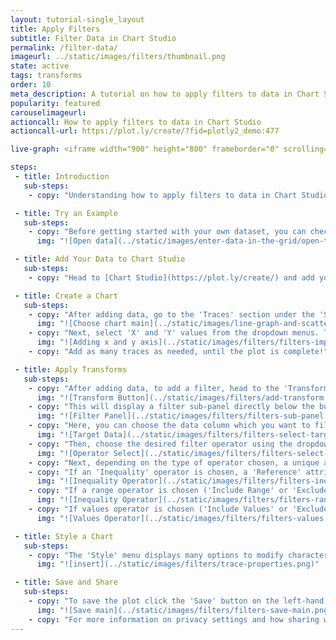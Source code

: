 ```yaml
---
layout: tutorial-single_layout
title: Apply Filters
subtitle: Filter Data in Chart Studio
permalink: /filter-data/
imageurl: ../static/images/filters/thumbnail.png
state: active
tags: transforms
order: 10
meta_description: A tutorial on how to apply filters to data in Chart Studio
popularity: featured
carouselimageurl:
actioncall: How to apply filters to data in Chart Studio
actioncall-url: https://plot.ly/create/?fid=plotly2_demo:477

live-graph: <iframe width="900" height="800" frameborder="0" scrolling="no" src="https://plot.ly/~plotly2_demo/477.embed"></iframe>

steps:
 - title: Introduction
   sub-steps:
    - copy: "Understanding how to apply filters to data in Chart Studio can be categorized based on three different filter operations: a) an inequality (=, <, >, <=, >=, ≠) between the target and the reference, b) a specific (open/closed) range, or c) specific set of values in a data column. This tutorial will cover all the three filter operations that can be applied to any format of the data: (1) categorical data, (2) continuous data, and (3) dates. In addition, you can also apply more than one filter to a single plot."

 - title: Try an Example
   sub-steps:
    - copy: "Before getting started with your own dataset, you can check out an example. You can use the data featured in this tutorial by clicking on 'Open This Data in Chart Studio' on the left-hand side. It'll open in your workspace."
      img: "![Open data](../static/images/enter-data-in-the-grid/open-this-data.png)"

 - title: Add Your Data to Chart Studio
   sub-steps:
    - copy: "Head to [Chart Studio](https://plot.ly/create/) and add your data. You have the option of typing directly in the grid, uploading your file, or entering the URL of an online dataset. Chart Studio accepts .xls, .xlsx, or .csv files. For more information on how to enter your data, see [this](https://help.plot.ly/add-data-to-the-plotly-grid/) tutorial."

 - title: Create a Chart
   sub-steps:
    - copy: "After adding data, go to the 'Traces' section under the 'Structure' menu on the left-hand side, then choose the 'Type' of trace. In this tutorial, 'Scatter' plot is used."
      img: "![Choose chart main](../static/images/line-graph-and-scatter-plot-with-excel/scatter-choose-chart.png)"
    - copy: "Next, select 'X' and 'Y' values from the dropdown menus. This will create a raw scatter trace, as seen below."
      img: "![Adding x and y axis](../static/images/filters/filters-import-data.png)"
    - copy: "Add as many traces as needed, until the plot is complete!"

 - title: Apply Transforms
   sub-steps:
    - copy: "After adding data, to add a filter, head to the 'Transforms' section under the 'Structure' menu. Click on the '+ Transform' button on the top right corner of the panel and then choose the 'Filter' option."
      img: "![Transform Button](../static/images/filters/add-transform.png)"
    - copy: "This will display a filter sub-panel directly below the button as seen below."
      img: "![Filter Panel](../static/images/filters/filters-sub-panel.gif)"
    - copy: "Here, you can choose the data column which you want to filter; use the dropdown menu next to the attribute 'Target' and then choose the data column."
      img: "![Target Data](../static/images/filters/filters-select-target.png)"
    - copy: "Then, choose the desired filter operator using the dropdown menu next to the attribute 'Operator'."
      img: "![Operator Select](../static/images/filters/filters-select-operator.png)"
    - copy: "Next, depending on the type of operator chosen, a unique attribute to input the reference's source will display."
    - copy: "If an 'Inequality' operator is chosen, a 'Reference' attribute will get displayed where you can provide a reference value that is available from the target data column."
      img: "![Inequality Operator](../static/images/filters/filters-inequality.gif)"
    - copy: "If a range operator is chosen ('Include Range' or 'Exclude Range'), 'Lower Bound' and 'Upper bound' attributes will get displayed using which you can provide the lower and upper limit for the range with respect to the target data column."
      img: "![Inequality Operator](../static/images/filters/filters-range.gif)"
    - copy: "If values operator is chosen ('Include Values' or 'Exclude Values'), 'Values' attribute will get displayed using which you can provide the reference values you would like to filter. Note that the 'Values' attribute accepts more than one value and must be comma-separated."
      img: "![Values Operator](../static/images/filters/filters-values.gif)"

 - title: Style a Chart
   sub-steps:
    - copy: "The 'Style' menu displays many options to modify characteristics of the overall chart layout or the individual traces. To see more options about styling the chart visit the [style and layout](https://help.plot.ly/tutorials/#layout) section of the Chart Studio documentation."
      img: "![insert](../static/images/filters/trace-properties.png)"

 - title: Save and Share
   sub-steps:
    - copy: "To save the plot click the 'Save' button on the left-hand side. A save modal will appear, as seen below, where you can specify the filenames and privacy settings for your plot and data grid."
      img: "![Save main](../static/images/filters/filters-save-main.png)"
    - copy: "For more information on privacy settings and how sharing works, visit Chart Studio's [sharing tutorial](http://help.plot.ly/save-share-and-export-in-plotly/)."
---
```


